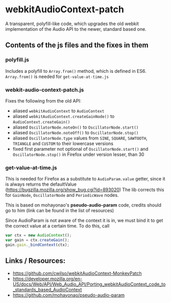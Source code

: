 # webkitAudioContext-patch

A transparent, polyfill-like code, which upgrades the old webkit implementation of the Audio API to the newer, standard based one.

## Contents of the js files and the fixes in them

### polyfill.js

Includes a polyfill to `Array.from()` method, which is defined in ES6. `Array.from()` is needed for `get-value-at-time.js`

### webkit-audio-context-patch.js

Fixes the following from the old API:

* aliased `webkitAudioContext` to `AudioContext`
* aliased `webkitAudioContext.createGainNode()` to `AudioContext.createGain()`
* aliased `OscillatorNode.noteOn()` to `OscillatorNode.start()`
* aliased `OscillatorNode.noteOff()` to `OscillatorNode.stop()`
* aliased `OscillatorNode.type` values from `SINE`, `SQUARE`, `SAWTOOTH`, `TRIANGLE` and `CUSTOM` to their lowercase versions
* fixed first parameter not optional of `OscillatorNode.start()` and `OscillatorNode.stop()` in Firefox under version lesser, than 30

### get-value-at-time.js

This is needed for Firefox as a substitute to `AudioParam.value` getter, since it is always returns the defaultValue (https://bugzilla.mozilla.org/show_bug.cgi?id=893020)
The lib corrects this for `GainNode`, `OscillatorNode` and `PeriodicWave` nodes.

This is based on mohayonao's **pseudo-audio-param** code, credits should go to him (link can be found in the list of resources)

Since AudioParam is not aware of the context it is in, we must bind it to get the correct value at a certain time. To do this, call

```javascript
var ctx = new AudioContext();
var gain = ctx.createGain();
gain.gain._bindContext(ctx);
```

## Links / Resources:

* https://github.com/cwilso/webkitAudioContext-MonkeyPatch
* https://developer.mozilla.org/en-US/docs/Web/API/Web_Audio_API/Porting_webkitAudioContext_code_to_standards_based_AudioContext
* https://github.com/mohayonao/pseudo-audio-param
